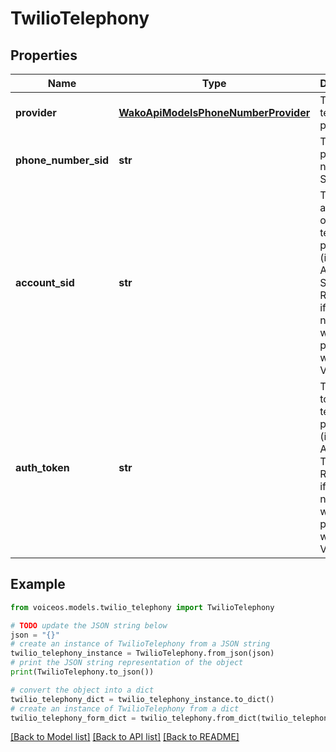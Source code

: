# TwilioTelephony


## Properties

Name | Type | Description | Notes
------------ | ------------- | ------------- | -------------
**provider** | [**WakoApiModelsPhoneNumberProvider**](WakoApiModelsPhoneNumberProvider.md) | The telephony provider. | 
**phone_number_sid** | **str** | The twilio phone number SID. | 
**account_sid** | **str** | The account sid of the telephony provider (i.e Twilio Account SID). Returns null if the phone number was purchased with VoiceOS. | [optional] 
**auth_token** | **str** | The auth token of the telephony provider (i.e Twilio Auth Token). Returns null if the phone number was purchased with VoiceOS. | [optional] 

## Example

```python
from voiceos.models.twilio_telephony import TwilioTelephony

# TODO update the JSON string below
json = "{}"
# create an instance of TwilioTelephony from a JSON string
twilio_telephony_instance = TwilioTelephony.from_json(json)
# print the JSON string representation of the object
print(TwilioTelephony.to_json())

# convert the object into a dict
twilio_telephony_dict = twilio_telephony_instance.to_dict()
# create an instance of TwilioTelephony from a dict
twilio_telephony_form_dict = twilio_telephony.from_dict(twilio_telephony_dict)
```
[[Back to Model list]](../README.md#documentation-for-models) [[Back to API list]](../README.md#documentation-for-api-endpoints) [[Back to README]](../README.md)



